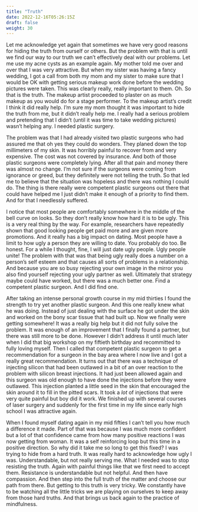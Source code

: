 ```yaml
---
title: "Truth"
date: 2022-12-16T05:26:15Z
draft: false
weight: 30
---
```

Let me acknowledge yet again that sometimes we have very good reasons for hiding the truth from ourself or others. But the problem with that is until we find our way to our truth we can’t effectively deal with our problems. Let me use my acne cysts as an example again. My mother told me over and over that I was very attractive. But when my sister was having a fancy wedding, I got a call from both my mom and my sister to make sure that I would be OK with getting serious makeup work done before the wedding pictures were taken. This was clearly really, really important to them. Oh. So that is the truth. The makeup artist proceeded to plaster on as much makeup as you would do for a stage performer. To the makeup artist’s credit I think it did really help. I’m sure my mom thought it was important to hide the truth from me, but it didn’t really help me. I really had a serious problem and pretending that I didn’t (until it was time to take wedding pictures) wasn’t helping any. I needed plastic surgery.

The problem was that I had already visited two plastic surgeons who had assured me that oh yes they could do wonders. They planed down the top millimeters of my skin. It was horribly painful to recover from and very expensive. The cost was not covered by insurance. And both of those plastic surgeons were completely lying. After all that pain and money there was almost no change. I’m not sure if the surgeons were coming from ignorance or greed, but they definitely were not telling the truth. So that led me to believe that the situation was hopeless and there was nothing I could do. The thing is there really were competent plastic surgeons out there that could have helped me I just didn’t make it enough of a priority to find them. And for that I needlessly suffered.

I notice that most people are comfortably somewhere in the middle of the bell curve on looks. So they don’t really know how hard it is to be ugly. This is a very real thing by the way. For example, researchers have repeatedly shown that good looking people get paid more and are given more promotions. And it really has a big impact on dating. Most people have a limit to how ugly a person they are willing to date. You probably do too. Be honest. For a while I thought, fine, I will just date ugly people. Ugly people unite! The problem with that was that being ugly really does a number on a person’s self esteem and that causes all sorts of problems in a relationship. And because you are so busy rejecting your own image in the mirror you also find yourself rejecting your ugly partner as well. Ultimately that strategy maybe could have worked, but there was a much better one. Find a competent plastic surgeon. And I did find one.

After taking an intense personal growth course in my mid thirties I found the strength to try yet another plastic surgeon. And this one really knew what he was doing. Instead of just dealing with the surface he got under the skin and worked on the bony scar tissue that had built up. Now we finally were getting somewhere! It was a really big help but it did not fully solve the problem. It was enough of an improvement that I finally found a partner, but there was still more to be done. However I didn’t address it until much later when I did that big workshop on my fiftieth birthday and recommitted to fully loving myself.  Then I called that competent plastic surgeon to get a recommendation for a surgeon in the bay area where I now live and I got a really great recommendation. It turns out that there was a technique of injecting silicon that had been outlawed in a bit of an over reaction to the problem with silicon breast injections. It had just been allowed again and this surgeon was old enough to have done the injections before they were outlawed. This injection planted a little seed in the skin that encouraged the skin around it to fill in the pitted scars. It took a *lot* of injections that were very quite painful but boy did it work. We finished up with several courses of laser surgery and suddenly for the first time in my life since early high school I was attractive again. 

When I found myself dating again in my mid fifties I can’t tell you how much a difference it made. Part of that was because I was much more confident but a lot of that confidence came from how many positive reactions I was now getting from woman. It was a self reinforcing loop but this time in a positive direction.  So why did it take me so long to get this fixed? I was trying to hide from a hard truth. It was really hard to acknowledge how ugly I was. Understandable, but not really serving me. What I needed was to stop resisting the truth. Again with painful things like that we first need to accept them. Resistance is understandable but not helpful. And then have compassion. And then step into the full truth of the matter and choose our path from there. But getting to this truth is very tricky. We constantly have to be watching all the little tricks we are playing on ourselves to keep away from those hard truths. And that brings us back again to the practice of mindfulness.